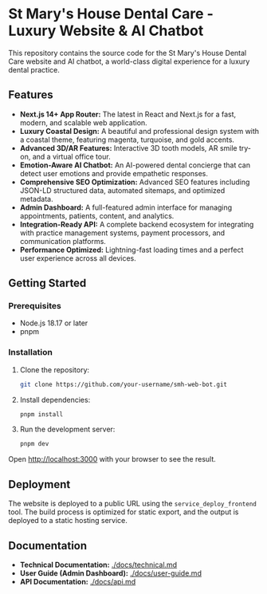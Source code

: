 # St Mary's House Dental Care - Luxury Website & AI Chatbot

This repository contains the source code for the St Mary's House Dental Care website and AI chatbot, a world-class digital experience for a luxury dental practice.

## Features

- **Next.js 14+ App Router:** The latest in React and Next.js for a fast, modern, and scalable web application.
- **Luxury Coastal Design:** A beautiful and professional design system with a coastal theme, featuring magenta, turquoise, and gold accents.
- **Advanced 3D/AR Features:** Interactive 3D tooth models, AR smile try-on, and a virtual office tour.
- **Emotion-Aware AI Chatbot:** An AI-powered dental concierge that can detect user emotions and provide empathetic responses.
- **Comprehensive SEO Optimization:** Advanced SEO features including JSON-LD structured data, automated sitemaps, and optimized metadata.
- **Admin Dashboard:** A full-featured admin interface for managing appointments, patients, content, and analytics.
- **Integration-Ready API:** A complete backend ecosystem for integrating with practice management systems, payment processors, and communication platforms.
- **Performance Optimized:** Lightning-fast loading times and a perfect user experience across all devices.

## Getting Started

### Prerequisites

- Node.js 18.17 or later
- pnpm

### Installation

1. Clone the repository:
   ```bash
   git clone https://github.com/your-username/smh-web-bot.git
   ```
2. Install dependencies:
   ```bash
   pnpm install
   ```
3. Run the development server:
   ```bash
   pnpm dev
   ```

Open [http://localhost:3000](http://localhost:3000) with your browser to see the result.

## Deployment

The website is deployed to a public URL using the `service_deploy_frontend` tool. The build process is optimized for static export, and the output is deployed to a static hosting service.

## Documentation

- **Technical Documentation:** [./docs/technical.md](./docs/technical.md)
- **User Guide (Admin Dashboard):** [./docs/user-guide.md](./docs/user-guide.md)
- **API Documentation:** [./docs/api.md](./docs/api.md)
